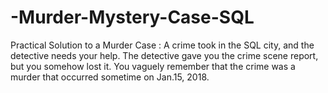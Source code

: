 # -Murder-Mystery-Case-SQL
Practical Solution to a Murder Case : A crime took in the SQL city, and the detective needs your help. The detective gave you the crime scene report, but you somehow lost it. You vaguely remember that the crime was a ​murder​ that occurred sometime on ​Jan.15, 2018.​
